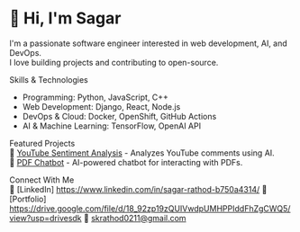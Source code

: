 # 👋 Hi, I'm Sagar 

I'm a passionate software engineer interested in web development, AI, and DevOps.  
I love building projects and contributing to open-source.  

 Skills & Technologies  
- Programming: Python, JavaScript, C++  
- Web Development: Django, React, Node.js  
- DevOps & Cloud: Docker, OpenShift, GitHub Actions  
- AI & Machine Learning: TensorFlow, OpenAI API  

Featured Projects  
🔹 [YouTube Sentiment Analysis](https://github.com/your-username/youtube-sentiment) - Analyzes YouTube comments using AI.  
🔹 [PDF Chatbot](https://github.com/your-username/pdf-chatbot) - AI-powered chatbot for interacting with PDFs.  

 Connect With Me  
🔗 [LinkedIn] https://www.linkedin.com/in/sagar-rathod-b750a4314/ 
🔗 [Portfolio] https://drive.google.com/file/d/18_92zp19zQUIVwdpUMHPPIddFhZgCWQ5/view?usp=drivesdk
📧 skrathod0211@gmail.com  


